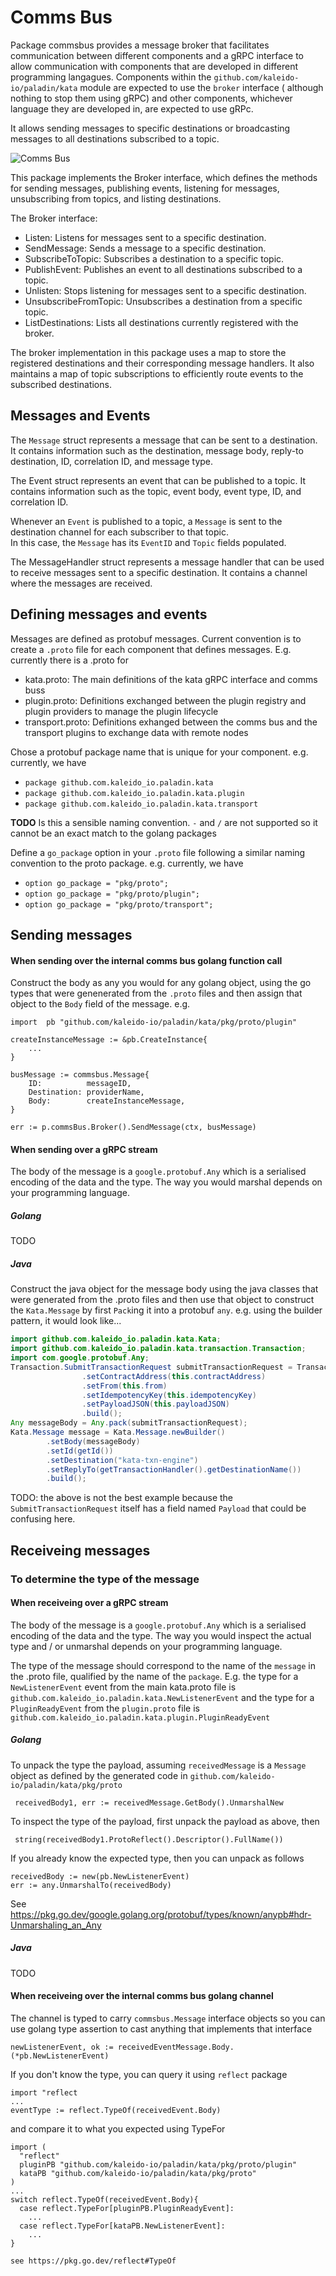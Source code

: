  # Comms Bus

Package commsbus provides a message broker that facilitates communication between different components and a gRPC interface 
to allow communication with components that are developed in different programming langagues.  Components within the 
`github.com/kaleido-io/paladin/kata` module are expected to use the `broker` interface ( although nothing to stop them using gRPC)
and other components, whichever language they are developed in, are expected to use gRPc. 
 
It allows sending messages to specific destinations or broadcasting messages to all destinations subscribed to a topic.

![Comms Bus](./doc/comms-bus.png) 
 
This package implements the Broker interface, which defines the methods for sending messages, publishing events,
listening for messages, unsubscribing from topics, and listing destinations.

The Broker interface:
 - Listen: Listens for messages sent to a specific destination.
 - SendMessage: Sends a message to a specific destination.
 - SubscribeToTopic: Subscribes a destination to a specific topic.
 - PublishEvent: Publishes an event to all destinations subscribed to a topic.
 - Unlisten: Stops listening for messages sent to a specific destination.
 - UnsubscribeFromTopic: Unsubscribes a destination from a specific topic.
 - ListDestinations: Lists all destinations currently registered with the broker.

The broker implementation in this package uses a map to store the registered destinations and their corresponding message handlers.
It also maintains a map of topic subscriptions to efficiently route events to the subscribed destinations.

## Messages and Events
The `Message` struct represents a message that can be sent to a destination. It contains information such as the destination,
message body, reply-to destination, ID, correlation ID, and message type. 

The Event struct represents an event that can be published to a topic. It contains information such as the topic, event body,
event type, ID, and correlation ID.

Whenever an `Event` is published to a topic, a `Message` is sent to the destination channel for each subscriber to that topic.  
In this case, the `Message` has its `EventID` and `Topic` fields populated.

The MessageHandler struct represents a message handler that can be used to receive messages sent to a specific destination.
It contains a channel where the messages are received.


## Defining messages and events
Messages are defined as protobuf messages.  Current convention is to create a `.proto` file for each component that defines messages.  E.g. currently there is a .proto for 
 - kata.proto: The main definitions of the kata gRPC interface and comms buss
 - plugin.proto: Definitions exchanged between the plugin registry and plugin providers to manage the plugin lifecycle
 - transport.proto: Definitions exhanged between the comms bus and the transport plugins to exchange data with remote nodes

Chose a protobuf package name that is unique for your component.  e.g. currently, we have
 - `package github.com.kaleido_io.paladin.kata`
 - `package github.com.kaleido_io.paladin.kata.plugin`
 - `package github.com.kaleido_io.paladin.kata.transport`

**TODO** Is this a sensible naming convention.  `-` and `/` are not supported so it cannot be an exact match to the golang packages

Define a `go_package` option in your `.proto` file following a similar naming convention to the proto package.  e.g. currently, we have
 - `option go_package = "pkg/proto";`
 - `option go_package = "pkg/proto/plugin";`
 - `option go_package = "pkg/proto/transport";`

## Sending messages
#### When sending over the internal comms bus golang function call
Construct the body as any you would for any golang object, using the go types that were genenerated from the `.proto` files and then assign that object to the `Body` field of the message.
e.g.
```golang
import	pb "github.com/kaleido-io/paladin/kata/pkg/proto/plugin"

createInstanceMessage := &pb.CreateInstance{
	...
}

busMessage := commsbus.Message{
    ID:          messageID,
    Destination: providerName,
    Body:        createInstanceMessage,
}

err := p.commsBus.Broker().SendMessage(ctx, busMessage)
```
#### When sending over a gRPC stream
The body of the message is a `google.protobuf.Any` which is a serialised encoding of the data and the type.  The way you would marshal depends on your programming language.

##### Golang
TODO

##### Java
Construct the java object for the message body using the java classes that were generated from the .proto files and then use that object to construct the `Kata.Message` by first `Pack`ing it into a protobuf `any`.  e.g. using the builder pattern, it would look like...
```java
import github.com.kaleido_io.paladin.kata.Kata;
import github.com.kaleido_io.paladin.kata.transaction.Transaction;
import com.google.protobuf.Any;
Transaction.SubmitTransactionRequest submitTransactionRequest = Transaction.SubmitTransactionRequest.newBuilder()
                .setContractAddress(this.contractAddress)
                .setFrom(this.from)
                .setIdempotencyKey(this.idempotencyKey)
                .setPayloadJSON(this.payloadJSON)
                .build();
Any messageBody = Any.pack(submitTransactionRequest);
Kata.Message message = Kata.Message.newBuilder()
        .setBody(messageBody)
        .setId(getId())
        .setDestination("kata-txn-engine")
        .setReplyTo(getTransactionHandler().getDestinationName())
        .build();
```
TODO: the above is not the best example because the `SubmitTransactionRequest` itself has a field named `Payload` that could be confusing here.



## Receiveing messages
### To determine the type of the message

#### When receiveing over a gRPC stream
The body of the message is a `google.protobuf.Any` which is a serialised encoding of the data and the type.  The way you would inspect the actual type and / or unmarshal depends on your programming language.

The type of the message should correspond to the name of the `message` in the .proto file, qualified by the name of the `package`.  E.g. the type for a `NewListenerEvent` event from the main kata.proto file is `github.com.kaleido_io.paladin.kata.NewListenerEvent` and the type for a `PluginReadyEvent` from the `plugin.proto` file is `github.com.kaleido_io.paladin.kata.plugin.PluginReadyEvent`

##### Golang
To unpack the type the payload, assuming `receivedMessage` is a `Message` object as defined by the generated code in `github.com/kaleido-io/paladin/kata/pkg/proto`
```golang
 receivedBody1, err := receivedMessage.GetBody().UnmarshalNew
```

To inspect the type of the payload, first unpack the payload as above, then
```golang
 string(receivedBody1.ProtoReflect().Descriptor().FullName())
```

If you already know the expected type, then you can unpack as follows
```golang
receivedBody := new(pb.NewListenerEvent)
err := any.UnmarshalTo(receivedBody)
```

See https://pkg.go.dev/google.golang.org/protobuf/types/known/anypb#hdr-Unmarshaling_an_Any

##### Java
TODO

#### When receiveing over the internal comms bus golang channel

The channel is typed to carry `commsbus.Message` interface objects so you can use golang type assertion to cast anything that implements that interface
```golang
newListenerEvent, ok := receivedEventMessage.Body.(*pb.NewListenerEvent)
```


If you don't know the type, you can query it using `reflect` package

```golang
import "reflect
...
eventType := reflect.TypeOf(receivedEvent.Body)
```

and compare it to what you expected using TypeFor
```golang
import (
  "reflect"
  pluginPB "github.com/kaleido-io/paladin/kata/pkg/proto/plugin"
  kataPB "github.com/kaleido-io/paladin/kata/pkg/proto"
)
...
switch reflect.TypeOf(receivedEvent.Body){
  case reflect.TypeFor[pluginPB.PluginReadyEvent]:
    ...
  case reflect.TypeFor[kataPB.NewListenerEvent]:
    ...
}

see https://pkg.go.dev/reflect#TypeOf
